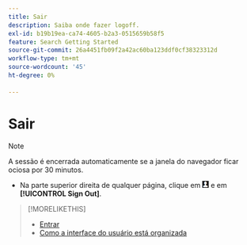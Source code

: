 ```yaml
---
title: Sair
description: Saiba onde fazer logoff.
exl-id: b19b19ea-ca74-4605-b2a3-0515659b58f5
feature: Search Getting Started
source-git-commit: 26a4451fb09f2a42ac60ba123ddf0cf38323312d
workflow-type: tm+mt
source-wordcount: '45'
ht-degree: 0%

---
```


# Sair

>[!NOTE]
>
>A sessão é encerrada automaticamente se a janela do navegador ficar ociosa por 30 minutos.

* Na parte superior direita de qualquer página, clique em ![Perfil de usuário](/help/search-social-commerce/assets/user-profile.png "Perfil de usuário") e em **[!UICONTROL Sign Out]**.

>[!MORELIKETHIS]
>
>* [Entrar](sign-in.md)
>* [Como a interface do usuário está organizada](user-interface.md)
